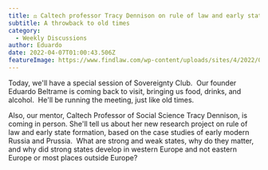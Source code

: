 ```yaml
---
title: ⚖️ Caltech professor Tracy Dennison on rule of law and early state formation
subtitle: A throwback to old times
category:
  - Weekly Discussions
author: Eduardo
date: 2022-04-07T01:00:43.506Z
featureImage: https://www.findlaw.com/wp-content/uploads/sites/4/2022/01/lady_justice_GI.jpg
---
```

Today, we'll have a special session of Sovereignty Club.  Our founder Eduardo Beltrame is coming back to visit, bringing us food, drinks, and alcohol.  He'll be running the meeting, just like old times. 

Also, our mentor, Caltech Professor of Social Science Tracy Dennison, is coming in person. She'll tell us about her new research project on rule of law and early state formation, based on the case studies of early modern Russia and Prussia.  What are strong and weak states, why do they matter, and why did strong states develop in western Europe and not eastern Europe or most places outside Europe?